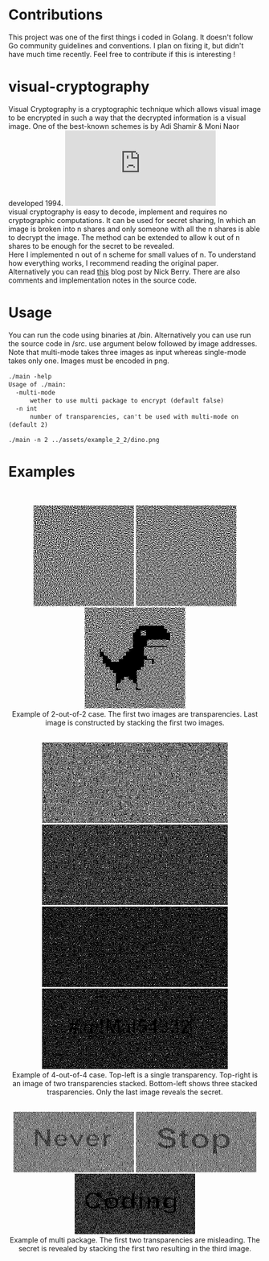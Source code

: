 # Contributions 
This project was one of the first things i coded in Golang. It doesn't follow Go community guidelines and conventions. I plan on fixing it, but didn't have much time recently. Feel free to contribute if this is interesting !
# visual-cryptography
Visual Cryptography is a cryptographic technique which allows visual image to be encrypted in such a way that the decrypted information is a visual image. One of the best-known schemes is by Adi Shamir & Moni Naor developed 1994. ![[paper]](https://link.springer.com/content/pdf/10.1007/BFb0053419.pdf) <br>
visual cryptography is easy to decode, implement and requires no cryptographic computations. It can be used for secret sharing, In which an  image is broken into n shares and only someone with all the n shares is able to decrypt the image. The method can be extended to allow k out of n shares to be enough for the secret to be revealed.<br>
Here I implemented n out of n scheme for small values of n. To understand how everything works, I recommend reading the original paper. Alternatively you can read [this](https://datagenetics.com/blog/november32013/index.html) blog post by Nick Berry. There are also comments and implementation notes in the source code.

# Usage
You can run the code using binaries at /bin. Alternatively you can use run the source code in /src.
use argument below followed by image addresses. Note that multi-mode takes three images as input whereas
single-mode takes only one. Images must be encoded in png.

```
./main -help 
Usage of ./main:
  -multi-mode
      wether to use multi package to encrypt (default false) 
  -n int 
      number of transparencies, can't be used with multi-mode on (default 2)
```

``` 
./main -n 2 ../assets/example_2_2/dino.png
```

# Examples
<br>
<p align="center">
  <img src="assets/example_2_2/img_0.png"> 
  <img src="assets/example_2_2/img_1.png"> 
  <img src="assets/example_2_2/merged.png"> 
  <br>
  Example of 2-out-of-2 case. The first two images are transparencies. Last image is constructed by stacking the first two images.
  <br><br>
</p>

<p align="center">
  <img src="assets/example_4_4/img_0.png"  width="370" height="160"> 
  <img src="assets/example_4_4/merged_2.png" width="370" height="160">
  <img src="assets/example_4_4/merged_3.png" width="370" height="160"> 
  <img src="assets/example_4_4/merged.png" width="370" height="160"> <br>
  Example of 4-out-of-4 case. Top-left is a single transparency. Top-right is an image of two transparencies stacked. Bottom-left shows three stacked trasparencies. Only the last image reveals the secret.
  <br>
  <br>
</p>

<p align="center">
  <img src="assets/example_multi/img_0.png"  width="240" height="120"> 
  <img src="assets/example_multi/img_1.png" width="240" height="120"> 
  <img src="assets/example_multi/merged.png" width="240" height="120"> <br>
  Example of multi package. The first two transparencies are misleading. The secret is revealed by stacking the first two resulting in the third image.
</p>
